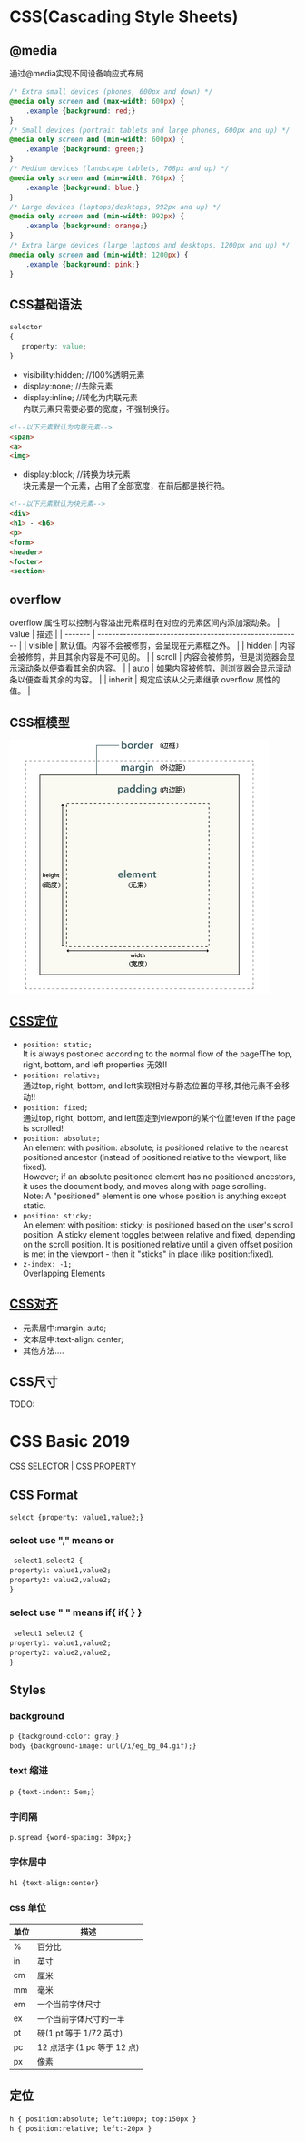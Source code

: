 # CSS(Cascading Style Sheets)
## @media
通过@media实现不同设备响应式布局
```css
/* Extra small devices (phones, 600px and down) */
@media only screen and (max-width: 600px) {
    .example {background: red;}
}
/* Small devices (portrait tablets and large phones, 600px and up) */
@media only screen and (min-width: 600px) {
    .example {background: green;}
}
/* Medium devices (landscape tablets, 768px and up) */
@media only screen and (min-width: 768px) {
    .example {background: blue;}
} 
/* Large devices (laptops/desktops, 992px and up) */
@media only screen and (min-width: 992px) {
    .example {background: orange;}
} 
/* Extra large devices (large laptops and desktops, 1200px and up) */
@media only screen and (min-width: 1200px) {
    .example {background: pink;}
}
```
## CSS基础语法
```css
selector 
{
   property: value;
}
```
* visibility:hidden; //100%透明元素
* display:none;  //去除元素
* display:inline; //转化为内联元素  
内联元素只需要必要的宽度，不强制换行。
```html
<!--以下元素默认为内联元素-->
<span>
<a>
<img>
```
* display:block; //转换为块元素  
块元素是一个元素，占用了全部宽度，在前后都是换行符。
```html
<!--以下元素默认为块元素-->
<div>
<h1> - <h6>
<p>
<form>
<header>
<footer>
<section>
```
## overflow
overflow 属性可以控制内容溢出元素框时在对应的元素区间内添加滚动条。
 | value   | 描述                                                     |
 | ------- | -------------------------------------------------------- |
 | visible | 默认值。内容不会被修剪，会呈现在元素框之外。             |
 | hidden  | 内容会被修剪，并且其余内容是不可见的。                   |
 | scroll  | 内容会被修剪，但是浏览器会显示滚动条以便查看其余的内容。 |
 | auto    | 如果内容被修剪，则浏览器会显示滚动条以便查看其余的内容。 |
 | inherit | 规定应该从父元素继承 overflow 属性的值。                 |
## CSS框模型
![css_border](./src/css_border.png)
## [CSS定位](https://www.w3schools.com/css/css_positioning.asp)
* `position: static;`  
It is always postioned according to the normal flow of the page!The top, right, bottom, and left properties 无效!!
* `position: relative;`  
通过top, right, bottom, and left实现相对与静态位置的平移,其他元素不会移动!!
* `position: fixed;`  
通过top, right, bottom, and left固定到viewport的某个位置!even if the page is scrolled!
* `position: absolute;`  
An element with position: absolute; is positioned relative to the nearest positioned ancestor (instead of positioned relative to the viewport, like fixed).  
However; if an absolute positioned element has no positioned ancestors, it uses the document body, and moves along with page scrolling.  
Note: A "positioned" element is one whose position is anything except static.
* `position: sticky;`  
An element with position: sticky; is positioned based on the user's scroll position.
A sticky element toggles between relative and fixed, depending on the scroll position. It is positioned relative until a given offset position is met in the viewport - then it "sticks" in place (like position:fixed).
* `z-index: -1;`  
Overlapping Elements
## [CSS对齐](https://www.runoob.com/css/css-align.html)
* 元素居中:margin: auto;
* 文本居中:text-align: center;
* 其他方法....
## CSS尺寸
TODO:
# CSS Basic 2019
[CSS SELECTOR](http://www.w3school.com.cn/cssref/css_selectors.asp) |
[CSS PROPERTY](http://www.w3school.com.cn/cssref/index.asp) 
## CSS Format  
`select {property: value1,value2;}   `  
### select use "," means or   
` select1,select2 {`   
      `property1: value1,value2;`  
      `property2: value2,value2;`  
`}`
### select use " " means if{ if{ } }  
` select1 select2 {`   
      `property1: value1,value2;`  
      `property2: value2,value2;`  
`}`
## Styles
### background
`p {background-color: gray;}`  
`body {background-image: url(/i/eg_bg_04.gif);}` 
### text 缩进
`p {text-indent: 5em;}` 
### 字间隔
`p.spread {word-spacing: 30px;}`
### 字体居中
`h1 {text-align:center}`
### css 单位 
| 单位 | 描述                        |
| ---- | --------------------------- |
| %    | 百分比                      |
| in   | 英寸                        |
| cm   | 厘米                        |
| mm   | 毫米                        |
| em   | 一个当前字体尺寸            |
| ex   | 一个当前字体尺寸的一半      |
| pt   | 磅(1 pt 等于 1/72 英寸)     |
| pc   | 12 点活字 (1 pc 等于 12 点) |
| px   | 像素                        |
## 定位
`h
{
position:absolute;
left:100px;
top:150px
}`  
`h
{
position:relative;
left:-20px
}`
